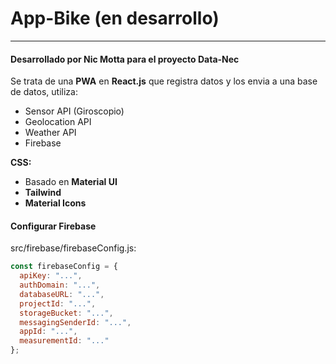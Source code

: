 # App-Bike (en desarrollo)
---
#### Desarrollado por Nic Motta para el proyecto Data-Nec

Se trata de una **PWA** en **React.js** que registra datos y los envia a una base de datos, utiliza:
- Sensor API (Giroscopio)
- Geolocation API
- Weather API
- Firebase

**CSS:**
- Basado en **Material UI**
- **Tailwind**
- **Material Icons**

#### Configurar Firebase

src/firebase/firebaseConfig.js: 

``` javascript
const firebaseConfig = {
  apiKey: "...",
  authDomain: "...",
  databaseURL: "...",
  projectId: "...",
  storageBucket: "...",
  messagingSenderId: "...",
  appId: "...",
  measurementId: "..."
};
```
